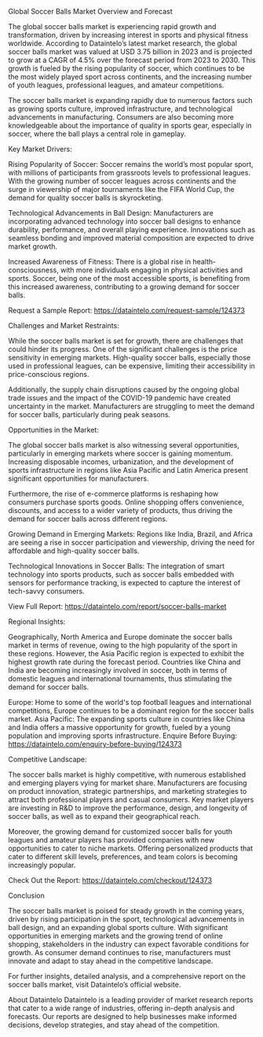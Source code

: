 Global Soccer Balls Market Overview and Forecast

The global soccer balls market is experiencing rapid growth and transformation, driven by increasing interest in sports and physical fitness worldwide. According to Dataintelo’s latest market research, the global soccer balls market was valued at USD 3.75 billion in 2023 and is projected to grow at a CAGR of 4.5% over the forecast period from 2023 to 2030. This growth is fueled by the rising popularity of soccer, which continues to be the most widely played sport across continents, and the increasing number of youth leagues, professional leagues, and amateur competitions.

The soccer balls market is expanding rapidly due to numerous factors such as growing sports culture, improved infrastructure, and technological advancements in manufacturing. Consumers are also becoming more knowledgeable about the importance of quality in sports gear, especially in soccer, where the ball plays a central role in gameplay.

Key Market Drivers:

Rising Popularity of Soccer: Soccer remains the world’s most popular sport, with millions of participants from grassroots levels to professional leagues. With the growing number of soccer leagues across continents and the surge in viewership of major tournaments like the FIFA World Cup, the demand for quality soccer balls is skyrocketing.

Technological Advancements in Ball Design: Manufacturers are incorporating advanced technology into soccer ball designs to enhance durability, performance, and overall playing experience. Innovations such as seamless bonding and improved material composition are expected to drive market growth.

Increased Awareness of Fitness: There is a global rise in health-consciousness, with more individuals engaging in physical activities and sports. Soccer, being one of the most accessible sports, is benefiting from this increased awareness, contributing to a growing demand for soccer balls.

Request a Sample Report: https://dataintelo.com/request-sample/124373

Challenges and Market Restraints:

While the soccer balls market is set for growth, there are challenges that could hinder its progress. One of the significant challenges is the price sensitivity in emerging markets. High-quality soccer balls, especially those used in professional leagues, can be expensive, limiting their accessibility in price-conscious regions.

Additionally, the supply chain disruptions caused by the ongoing global trade issues and the impact of the COVID-19 pandemic have created uncertainty in the market. Manufacturers are struggling to meet the demand for soccer balls, particularly during peak seasons.

Opportunities in the Market:

The global soccer balls market is also witnessing several opportunities, particularly in emerging markets where soccer is gaining momentum. Increasing disposable incomes, urbanization, and the development of sports infrastructure in regions like Asia Pacific and Latin America present significant opportunities for manufacturers.

Furthermore, the rise of e-commerce platforms is reshaping how consumers purchase sports goods. Online shopping offers convenience, discounts, and access to a wider variety of products, thus driving the demand for soccer balls across different regions.

Growing Demand in Emerging Markets: Regions like India, Brazil, and Africa are seeing a rise in soccer participation and viewership, driving the need for affordable and high-quality soccer balls.

Technological Innovations in Soccer Balls: The integration of smart technology into sports products, such as soccer balls embedded with sensors for performance tracking, is expected to capture the interest of tech-savvy consumers.

View Full Report: https://dataintelo.com/report/soccer-balls-market

Regional Insights:

Geographically, North America and Europe dominate the soccer balls market in terms of revenue, owing to the high popularity of the sport in these regions. However, the Asia Pacific region is expected to exhibit the highest growth rate during the forecast period. Countries like China and India are becoming increasingly involved in soccer, both in terms of domestic leagues and international tournaments, thus stimulating the demand for soccer balls.

Europe: Home to some of the world's top football leagues and international competitions, Europe continues to be a dominant region for the soccer balls market.
Asia Pacific: The expanding sports culture in countries like China and India offers a massive opportunity for growth, fueled by a young population and improving sports infrastructure.
Enquire Before Buying: https://dataintelo.com/enquiry-before-buying/124373

Competitive Landscape:

The soccer balls market is highly competitive, with numerous established and emerging players vying for market share. Manufacturers are focusing on product innovation, strategic partnerships, and marketing strategies to attract both professional players and casual consumers. Key market players are investing in R&D to improve the performance, design, and longevity of soccer balls, as well as to expand their geographical reach.

Moreover, the growing demand for customized soccer balls for youth leagues and amateur players has provided companies with new opportunities to cater to niche markets. Offering personalized products that cater to different skill levels, preferences, and team colors is becoming increasingly popular.

Check Out the Report: https://dataintelo.com/checkout/124373

Conclusion

The soccer balls market is poised for steady growth in the coming years, driven by rising participation in the sport, technological advancements in ball design, and an expanding global sports culture. With significant opportunities in emerging markets and the growing trend of online shopping, stakeholders in the industry can expect favorable conditions for growth. As consumer demand continues to rise, manufacturers must innovate and adapt to stay ahead in the competitive landscape.

For further insights, detailed analysis, and a comprehensive report on the soccer balls market, visit Dataintelo’s official website.

About Dataintelo
Dataintelo is a leading provider of market research reports that cater to a wide range of industries, offering in-depth analysis and forecasts. Our reports are designed to help businesses make informed decisions, develop strategies, and stay ahead of the competition.
